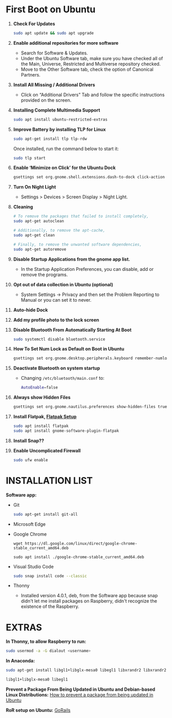 # First Boot on Ubuntu

1. **Check For Updates**

   ```bash
   sudo apt update && sudo apt upgrade
   ```

2. **Enable additional repositories for more software**
   - Search for Software & Updates.
   - Under the Ubuntu Software tab, make sure you have checked all of the Main, Universe, Restricted and Multiverse repository checked.
   - Move to the Other Software tab, check the option of Canonical Partners.

3. **Install All Missing / Additional Drivers**
   - Click on “Additional Drivers” Tab and follow the specific instructions provided on the screen.

4. **Installing Complete Multimedia Support**

   ```bash
   sudo apt install ubuntu-restricted-extras
   ```

5. **Improve Battery by installing TLP for Linux**

   ```bash
   sudo apt-get install tlp tlp-rdw
   ```

   Once installed, run the command below to start it:

   ```bash
   sudo tlp start
   ```

6. **Enable ‘Minimize on Click’ for the Ubuntu Dock**

   ```bash
   gsettings set org.gnome.shell.extensions.dash-to-dock click-action 'minimize'
   ```

7. **Turn On Night Light**
   - Settings > Devices > Screen Display > Night Light.

8. **Cleaning**

   ```bash
   # To remove the packages that failed to install completely,
   sudo apt-get autoclean

   # Additionally, to remove the apt-cache,
   sudo apt-get clean

   # Finally, to remove the unwanted software dependencies,
   sudo apt-get autoremove
   ```

9. **Disable Startup Applications from the gnome app list.**
   - In the Startup Application Preferences, you can disable, add or remove the programs.

10. **Opt out of data collection in Ubuntu (optional)**
    - System Settings -> Privacy and then set the Problem Reporting to Manual or you can set it to never.

11. **Auto-hide Dock**

12. **Add my profile photo to the lock screen**

13. **Disable Bluetooth From Automatically Starting At Boot**

    ```bash
    sudo systemctl disable bluetooth.service
    ```

14. **How To Set Num Lock as Default on Boot in Ubuntu**

    ```bash
    gsettings set org.gnome.desktop.peripherals.keyboard remember-numlock-state true
    ```

15. **Deactivate Bluetooth on system startup**
    - Changing `/etc/bluetooth/main.conf` to:

      ```bash
      AutoEnable=false
      ```

16. **Always show Hidden Files**

    ```bash
    gsettings set org.gnome.nautilus.preferences show-hidden-files true
    ```

17. **Install Flatpak, [Flatpak Setup](https://flatpak.org/setup/Ubuntu)**

    ```bash
    sudo apt install flatpak
    sudo apt install gnome-software-plugin-flatpak
    ```

18. **Install Snap??**

19. **Enable Uncomplicated Firewall**

    ```bash
    sudo ufw enable
    ```

# INSTALLATION LIST

**Software app:**

- Git

  ```bash
  sudo apt-get install git-all
  ```

- Microsoft Edge


- Google Chrome

  ```
  wget https://dl.google.com/linux/direct/google-chrome-stable_current_amd64.deb

  sudo apt install ./google-chrome-stable_current_amd64.deb
  ```

- Visual Studio Code

  ```bash
  sudo snap install code --classic
  ```

- Thonny
  - Installed version 4.0.1, deb, from the Software app because snap didn't let me install packages on Raspberry, didn't recognize the existence of the Raspberry.

# EXTRAS

**In Thonny, to allow Raspberry to run:**

```bash
sudo usermod -a -G dialout <username>
```

**In Anaconda:**

```bash
sudo apt-get install libgl1+libglx-mesa0 libegl1 libxrandr2 libxrandr2 libxss1 libxcursor1 libxcomposite1 libasound2 libxi6 libxtst6

libgl1+libglx-mesa0 libegl1
```

**Prevent a Package From Being Updated in Ubuntu and Debian-based Linux Distributions:**
[How to prevent a package from being updated in Ubuntu](https://itsfoss.com/prevent-package-update-ubuntu/)

**RoR setup on Ubuntu:** [GoRails](https://gorails.com/setup/ubuntu/23.10)

